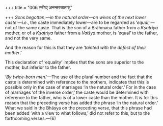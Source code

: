 +++
title = "006 स्त्रीष्व् अनन्तरजातासु"

+++
*Sons begotten*,—*in the natural order*—*on wives of the next lower
caste*’—*i.e*., the caste immediately lower—are to be regarded as
‘*equal*,’—not of the same caste. That is the son of a Brāhmaṇa father
from a *Kṣatriya* mother, or of a *Kṣatriya* father from a *Vaiśya*
mother, is ‘equal’ to the father, and not the very same.

And the reason for this is that they are ‘*tainted with the defect of
their mother*.’

This declaration of ‘equality’ implies that the sons are superior to the
mother, but inferior to the father.

‘*By twice-born men*.’—The use of the plural number and the fact that
the caste is determined with reference to the mothers, indicates that
this is possible only in the case of marriages ‘in the natural order.’
For in the case of marriages ‘of the inverse order,’ the caste would be
determined with reference to the father, who is of a lower caste than
the mother. It is for this reason that the preceding verse has added the
phrase ‘in the natural order.’ What we said in the Bhāṣya on the
preceding verse, that this phrase had been added ‘with a view to what
follows,’ did not refer to this, but to the forthcoming verses.—(6)


